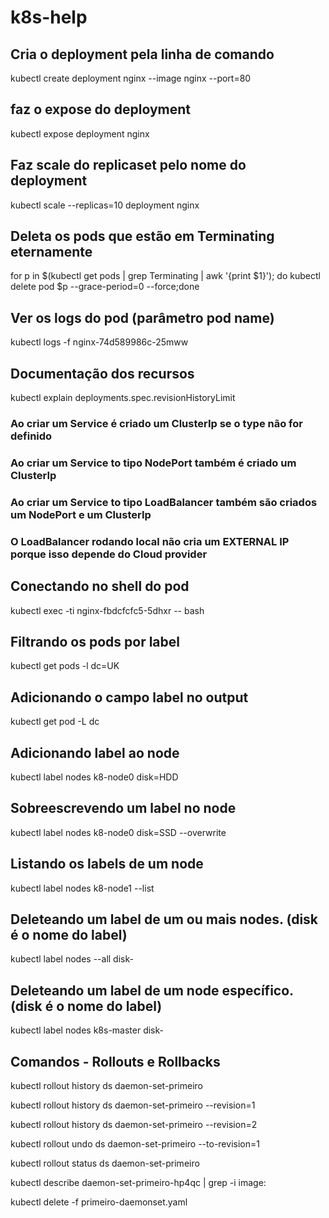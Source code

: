 # k8s-help



## Cria o deployment pela linha de comando
kubectl create deployment nginx --image nginx --port=80

## faz o expose do deployment
kubectl expose deployment nginx

## Faz scale do replicaset pelo nome do deployment
kubectl scale --replicas=10 deployment nginx

## Deleta os pods que estão em Terminating eternamente
for p in $(kubectl get pods | grep Terminating | awk '{print $1}'); do kubectl delete pod $p --grace-period=0 --force;done

## Ver os logs do pod (parâmetro pod name)
kubectl logs -f nginx-74d589986c-25mww 

## Documentação dos recursos 
kubectl explain deployments.spec.revisionHistoryLimit

### Ao criar um Service é criado um ClusterIp se o type não for definido
### Ao criar um Service to tipo NodePort também é criado um ClusterIp
### Ao criar um Service to tipo LoadBalancer também são criados um NodePort e um ClusterIp
### O LoadBalancer rodando local não cria um EXTERNAL IP porque isso depende do Cloud provider

## Conectando no shell do pod
kubectl exec -ti nginx-fbdcfcfc5-5dhxr -- bash

## Filtrando os pods por label
kubectl get pods -l dc=UK

## Adicionando o campo label no output
kubectl get pod -L dc


## Adicionando label ao node 
kubectl label nodes k8-node0 disk=HDD

## Sobreescrevendo um label no node
kubectl label nodes k8-node0 disk=SSD --overwrite

## Listando os labels de um node
kubectl label nodes k8-node1 --list

## Deleteando um label de um ou mais nodes. (disk é o nome do label)
kubectl label nodes --all disk- 

## Deleteando um label de um node específico. (disk é o nome do label)
kubectl label nodes k8s-master disk-


## Comandos - Rollouts e Rollbacks
kubectl rollout history ds daemon-set-primeiro

kubectl rollout history ds daemon-set-primeiro --revision=1

kubectl rollout history ds daemon-set-primeiro --revision=2

kubectl rollout undo ds daemon-set-primeiro --to-revision=1

kubectl rollout status ds daemon-set-primeiro 

kubectl describe daemon-set-primeiro-hp4qc | grep -i image:

kubectl delete -f primeiro-daemonset.yaml




